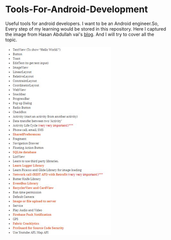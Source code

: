 # Tools-For-Android-Development
Useful tools for android developers.
I want to be an Android engineer.So, Every step of my learning would be stored in this repository.
Here I captured the image from Hasan Abdullah vai's <a href="https://hellohasan.com/2017/11/01/android-sharedpreferences-bengali-tutorial">blog</a>. And I will try to cover all the topic.


<img src="https://github.com/hatanvir/Tools-For-Android-Development/blob/master/Capture.JPG" alt="Image view">

